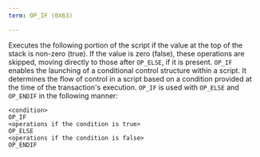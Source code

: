 ```yaml
---
term: OP_IF (0X63)

---
```

Executes the following portion of the script if the value at the top of the stack is non-zero (true). If the value is zero (false), these operations are skipped, moving directly to those after `OP_ELSE`, if it is present. `OP_IF` enables the launching of a conditional control structure within a script. It determines the flow of control in a script based on a condition provided at the time of the transaction's execution. `OP_IF` is used with `OP_ELSE` and `OP_ENDIF` in the following manner:

```text
<condition>
OP_IF
<operations if the condition is true>
OP_ELSE
<operations if the condition is false>
OP_ENDIF
```